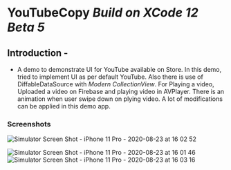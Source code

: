# YouTubeCopy *Build on XCode 12 Beta 5*

## Introduction -
 - A demo to demonstrate UI for YouTube available on Store. In this demo, tried to implement UI as per default YouTube. Also there is use of DiffableDataSource with *Modern CollectionView*. For Playing a video, Uploaded a video on Firebase and  playing video in AVPlayer. There is an animation when user swipe down on plying video. A lot of modifications can be applied in this demo app. 

### Screenshots

![Simulator Screen Shot - iPhone 11 Pro - 2020-08-23 at 16 02 52](https://user-images.githubusercontent.com/2304583/90980221-6dca1900-e55a-11ea-98d8-ce27d7b7368c.png)

![Simulator Screen Shot - iPhone 11 Pro - 2020-08-23 at 16 01 46](https://user-images.githubusercontent.com/2304583/90980227-77538100-e55a-11ea-99a7-893b33302ae1.png)
![Simulator Screen Shot - iPhone 11 Pro - 2020-08-23 at 16 03 16](https://user-images.githubusercontent.com/2304583/90980232-7c183500-e55a-11ea-93c0-7d481048bf90.png)
